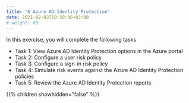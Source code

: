 ```yaml
---
title: "6 Azure AD Identity Protection"
date: 2021-02-03T10:50:06+03:00
# weight: 60
---
```


In this exercise, you will complete the following tasks 

- Task 1: View Azure AD Identity Protection options in the Azure portal
- Task 2: Configure a user risk policy
- Task 3: Configure a sign-in risk policy
- Task 4: Simulate risk events against the Azure AD Identity Protection policies 
- Task 5: Review the Azure AD Identity Protection reports

{{% children showhidden="false" %}}